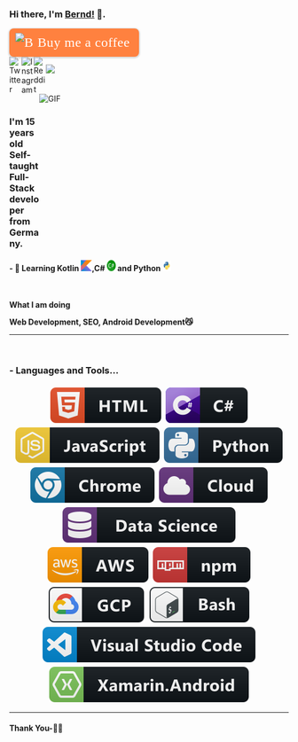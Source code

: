 ### Hi there, I'm [Bernd!](https://pastebin.com/raw/2a5ybwM8) 👋.
<style>.bmc-button img{height: 34px !important;width: 35px !important;margin-bottom: 1px !important;box-shadow: none !important;border: none !important;vertical-align: middle !important;}.bmc-button{padding: 7px 15px 7px 10px !important;line-height: 35px !important;height:51px !important;text-decoration: none !important;display:inline-flex !important;color:#FFFFFF !important;background-color:#FF813F !important;border-radius: 8px !important;border: 1px solid transparent !important;font-size: 24px !important;letter-spacing: 0.6px !important;box-shadow: 0px 1px 2px rgba(190, 190, 190, 0.5) !important;-webkit-box-shadow: 0px 1px 2px 2px rgba(190, 190, 190, 0.5) !important;margin: 0 auto !important;font-family:'Cookie', cursive !important;-webkit-box-sizing: border-box !important;box-sizing: border-box !important;}.bmc-button:hover, .bmc-button:active, .bmc-button:focus {-webkit-box-shadow: 0px 1px 2px 2px rgba(190, 190, 190, 0.5) !important;text-decoration: none !important;box-shadow: 0px 1px 2px 2px rgba(190, 190, 190, 0.5) !important;opacity: 0.85 !important;color:#FFFFFF !important;}</style><link href="https://fonts.googleapis.com/css?family=Cookie" rel="stylesheet"><a class="bmc-button" target="_blank" href="https://www.buymeacoffee.com/kaaaxcreators"><img src="https://cdn.buymeacoffee.com/buttons/bmc-new-btn-logo.svg" alt="Buy me a coffee"><span style="margin-left:5px;font-size:24px !important;">Buy me a coffee</span></a>

<br />
<a href="https://twitter.com/kaaax0815">
  <img align="left" alt="Twitter" width="22px" src="https://cdn.jsdelivr.net/npm/simple-icons@v3/icons/twitter.svg" />
</a>
<a href="https://www.instagram.com/kaaaxcreators/">
  <img align="left" alt="Instagram" width="22px" src="https://cdn.jsdelivr.net/npm/simple-icons@v3/icons/instagram.svg" />
</a>
<a href="https://www.reddit.com/u/berndinatorenlp">
  <img align="left" alt="Reddit" width="22px" src="https://cdn.jsdelivr.net/npm/simple-icons@v3/icons/reddit.svg" />
</a>

![](https://visitor-badge.glitch.me/badge?page_id=kaaax0815.kaaax0815)

<br />

<img align="right" height="270px" width="450px" alt="GIF" src="https://www.mantralabsglobal.com/wp-content/uploads/2020/01/kotlin-vs-Java-meme.gif" />
<br />

### I'm 15 years old Self-taught Full-Stack developer from Germany.


#### - 🥀 Learning Kotlin  <code><img height="20" src="https://raw.githubusercontent.com/github/explore/80688e429a7d4ef2fca1e82350fe8e3517d3494d/topics/kotlin/kotlin.png"></code>,C# <code><img height="20" width="16" src="https://raw.githubusercontent.com/github/explore/80688e429a7d4ef2fca1e82350fe8e3517d3494d/topics/csharp/csharp.png"></code> and Python <code><img height="20" width="16" src="https://raw.githubusercontent.com/github/explore/80688e429a7d4ef2fca1e82350fe8e3517d3494d/topics/python/python.png"></code>



<br />


**What I am doing**

**Web Development, SEO, Android Development😼**
<br />

*************

<br />

### - Languages and Tools...

<p align="center">
 <img src="https://raw.githubusercontent.com/kaaax0815/kaaax0815/master/svg/dev/languages/html.svg" alt="Twitter" style="vertical-align:top; margin:4px"><img src="https://raw.githubusercontent.com/kaaax0815/kaaax0815/master/svg/dev/languages/csharp.svg" alt="Twitter" style="vertical-align:top; margin:4px"><img src="https://raw.githubusercontent.com/kaaax0815/kaaax0815/master/svg/dev/languages/js.svg" alt="Twitter" style="vertical-align:top; margin:4px"><img src="https://raw.githubusercontent.com/kaaax0815/kaaax0815/master/svg/dev/languages/python.svg" alt="Twitter" style="vertical-align:top; margin:4px"><img src="https://raw.githubusercontent.com/kaaax0815/kaaax0815/master/svg/dev/misc/chrome.svg" alt="Twitter" style="vertical-align:top; margin:4px"><img src="https://raw.githubusercontent.com/kaaax0815/kaaax0815/master/svg/dev/misc/cloud.svg" alt="Twitter" style="vertical-align:top; margin:4px"><img src="https://raw.githubusercontent.com/kaaax0815/kaaax0815/master/svg/dev/misc/datascience.svg" alt="Twitter" style="vertical-align:top; margin:4px"><img src="https://raw.githubusercontent.com/kaaax0815/kaaax0815/master/svg/dev/services/aws.svg" alt="Twitter" style="vertical-align:top; margin:4px"><img src="https://raw.githubusercontent.com/kaaax0815/kaaax0815/master/svg/dev/services/npm.svg" alt="Twitter" style="vertical-align:top; margin:4px"><img src="https://raw.githubusercontent.com/kaaax0815/kaaax0815/master/svg/dev/services/gcp.svg" alt="Twitter" style="vertical-align:top; margin:4px"><img src="https://raw.githubusercontent.com/kaaax0815/kaaax0815/master/svg/dev/tools/bash.svg" alt="Twitter" style="vertical-align:top; margin:4px"><img src="https://raw.githubusercontent.com/kaaax0815/kaaax0815/master/svg/dev/tools/visualstudio_code.svg" alt="Twitter" style="vertical-align:top; margin:4px"><img src="https://raw.githubusercontent.com/kaaax0815/kaaax0815/master/svg/dev/frameworks/xamarin_android.svg" alt="Twitter" style="vertical-align:top; margin:4px">
 

</p>



***********************************

#### Thank You-🙏🏼
